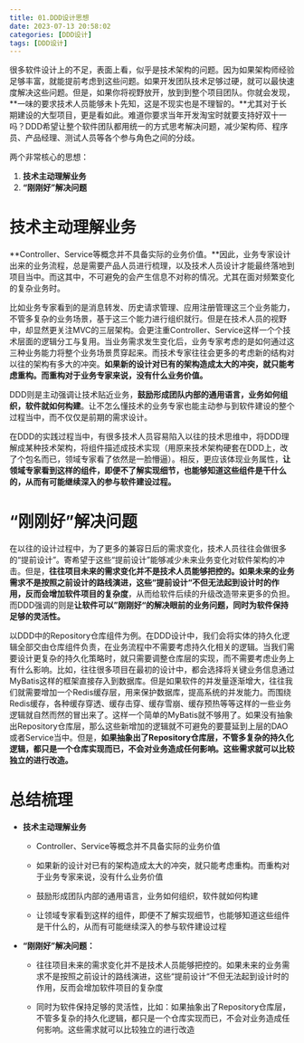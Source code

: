 ```yaml
---
title: 01.DDD设计思想
date: 2023-07-13 20:58:02
categories: [DDD设计]
tags: [DDD设计]
---
```


很多软件设计上的不足，表面上看，似乎是技术架构的问题。因为如果架构师经验足够丰富，就能提前考虑到这些问题。如果开发团队技术足够过硬，就可以最快速度解决这些问题。但是，如果你将视野放开，放到到整个项目团队。你就会发现，**一味的要求技术人员能够未卜先知，这是不现实也是不理智的。**尤其对于长期建设的大型项目，更是看如此。难道你要求当年开发淘宝时就要支持好双十一吗？DDD希望让整个软件团队都用统一的方式思考解决问题，减少架构师、程序员、产品经理、测试人员等各个参与角色之间的分歧。

两个非常核心的思想：
1. **技术主动理解业务**
2. **“刚刚好”解决问题**

# 技术主动理解业务
**Controller、Service等概念并不具备实际的业务价值。**因此，业务专家设计出来的业务流程，总是需要产品人员进行梳理，以及技术人员设计才能最终落地到项目当中。而这其中，不可避免的会产生信息不对称的情况。尤其在面对频繁变化的复杂业务时。

比如业务专家看到的是消息转发、历史请求管理、应用注册管理这三个业务能力，不管多复杂的业务场景，基于这三个能力进行组织就行。但是在技术人员的视野中，却显然更关注MVC的三层架构。会更注重Controller、Service这样一个个技术层面的逻辑分工与复用。当业务需求发生变化后，业务专家考虑的是如何通过这三种业务能力将整个业务场景贯穿起来。而技术专家往往会更多的考虑新的结构对以往的架构有多大的冲突。**如果新的设计对已有的架构造成太大的冲突，就只能考虑重构。而重构对于业务专家来说，没有什么业务价值。**

DDD则是主动强调让技术贴近业务，**鼓励形成团队内部的通用语言，业务如何组织，软件就如何构建**。让不怎么懂技术的业务专家也能主动参与到软件建设的整个过程当中，而不仅仅是前期的需求设计。

在DDD的实践过程当中，有很多技术人员容易陷入以往的技术思维中，将DDD理解成某种技术架构，将组件描述成技术实现（用原来技术架构硬套在DDD上，改了个包名而已，领域专家看了依然是一脸懵逼）。相反，更应该体现业务属性，**让领域专家看到这样的组件，即便不了解实现细节，也能够知道这些组件是干什么的，从而有可能继续深入的参与软件建设过程。**

# “刚刚好”解决问题

在以往的设计过程中，为了更多的兼容日后的需求变化，技术人员往往会做很多的“提前设计”。寄希望于这些“提前设计”能够减少未来业务变化对软件架构的冲击。但是，**往往项目未来的需求变化并不是技术人员能够把控的。如果未来的业务需求不是按照之前设计的路线演进，这些“提前设计“不但无法起到设计时的作用，反而会增加软件项目的复杂度**，从而给软件后续的升级改造带来更多的负担。而DDD强调的则是**让软件可以”刚刚好“的解决眼前的业务问题，同时为软件保持足够的灵活性。**

以DDD中的Repository仓库组件为例。在DDD设计中，我们会将实体的持久化逻辑全部交由仓库组件负责，在业务流程中不需要考虑持久化相关的逻辑。当我们需要设计更复杂的持久化策略时，就只需要调整仓库层的实现，而不需要考虑业务上有什么影响。比如，往往很多项目在最初的设计中，都会选择将关键业务信息通过MyBatis这样的框架直接存入到数据库。但是如果软件的并发量逐渐增大，往往我们就需要增加一个Redis缓存层，用来保护数据库，提高系统的并发能力。而围绕Redis缓存，各种缓存穿透、缓存击穿、缓存雪崩、缓存预热等等这样的一些业务逻辑就自然而然的冒出来了。这样一个简单的MyBatis就不够用了。如果没有抽象出Repository仓库层，那么这些新增加的逻辑就不可避免的要蔓延到上层的DAO或者Service当中。但是，**如果抽象出了Repository仓库层，不管多复杂的持久化逻辑，都只是一个仓库实现而已，不会对业务造成任何影响。这些需求就可以比较独立的进行改造。**
	

# 总结梳理

- **技术主动理解业务**
    
    - Controller、Service等概念并不具备实际的业务价值
        
    - 如果新的设计对已有的架构造成太大的冲突，就只能考虑重构。而重构对于业务专家来说，没有什么业务价值
        
    - 鼓励形成团队内部的通用语言，业务如何组织，软件就如何构建
        
    - 让领域专家看到这样的组件，即便不了解实现细节，也能够知道这些组件是干什么的，从而有可能继续深入的参与软件建设过程
        
- **“刚刚好”解决问题：**
    
    - 往往项目未来的需求变化并不是技术人员能够把控的。如果未来的业务需求不是按照之前设计的路线演进，这些“提前设计“不但无法起到设计时的作用，反而会增加软件项目的复杂度
        
    - 同时为软件保持足够的灵活性，比如：如果抽象出了Repository仓库层，不管多复杂的持久化逻辑，都只是一个仓库实现而已，不会对业务造成任何影响。这些需求就可以比较独立的进行改造
